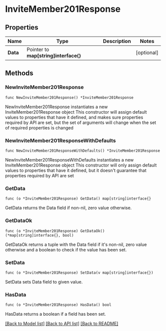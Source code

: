 # InviteMember201Response

## Properties

Name | Type | Description | Notes
------------ | ------------- | ------------- | -------------
**Data** | Pointer to **map[string]interface{}** |  | [optional] 

## Methods

### NewInviteMember201Response

`func NewInviteMember201Response() *InviteMember201Response`

NewInviteMember201Response instantiates a new InviteMember201Response object
This constructor will assign default values to properties that have it defined,
and makes sure properties required by API are set, but the set of arguments
will change when the set of required properties is changed

### NewInviteMember201ResponseWithDefaults

`func NewInviteMember201ResponseWithDefaults() *InviteMember201Response`

NewInviteMember201ResponseWithDefaults instantiates a new InviteMember201Response object
This constructor will only assign default values to properties that have it defined,
but it doesn't guarantee that properties required by API are set

### GetData

`func (o *InviteMember201Response) GetData() map[string]interface{}`

GetData returns the Data field if non-nil, zero value otherwise.

### GetDataOk

`func (o *InviteMember201Response) GetDataOk() (*map[string]interface{}, bool)`

GetDataOk returns a tuple with the Data field if it's non-nil, zero value otherwise
and a boolean to check if the value has been set.

### SetData

`func (o *InviteMember201Response) SetData(v map[string]interface{})`

SetData sets Data field to given value.

### HasData

`func (o *InviteMember201Response) HasData() bool`

HasData returns a boolean if a field has been set.


[[Back to Model list]](../README.md#documentation-for-models) [[Back to API list]](../README.md#documentation-for-api-endpoints) [[Back to README]](../README.md)


